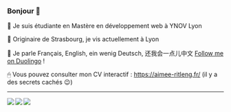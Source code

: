 ### Bonjour 👋

🦒 Je suis étudiante en Mastère en développement web à YNOV Lyon

🌱 Originaire de Strasbourg, je vis actuellement à Lyon

💬 Je parle Français, English, ein wenig Deutsch, 还我会一点儿中文 
[Follow me on Duolingo](https://www.duolingo.com/profile/Aimee_CHN "Duolingo profile") !


🖱 Vous pouvez consulter mon CV interactif : https://aimee-ritleng.fr/ (il y a des secrets cachés 😉)

---

<div>
<a href="https://readme-stats-cfgj2cxdy.vercel.app/api?username=Aimee-RTLNG&show_icons=true&theme=default">
  <img  align="left" src="https://readme-stats-cfgj2cxdy.vercel.app/api?username=Aimee-RTLNG&show_icons=true&theme=default" />
</a>
<a href="https://readme-stats-cfgj2cxdy.vercel.app/api/top-langs/?username=Aimee-RTLNG&&theme=default">
  <img align="left" src="https://readme-stats-cfgj2cxdy.vercel.app/api/top-langs/?username=Aimee-RTLNG&hide=blade&theme=default" />
</a>
</div>

![](https://komarev.com/ghpvc/?username=Aimee-RTLNG)

